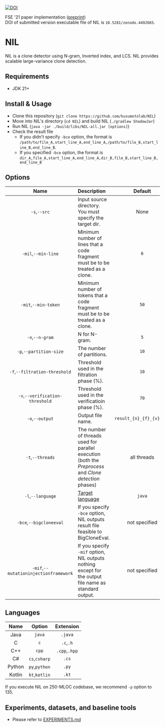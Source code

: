 [![DOI](https://zenodo.org/badge/DOI/10.5281/zenodo.4492665.svg)](https://doi.org/10.5281/zenodo.4492665)

FSE '21 paper implementation ([preprint](./camera-ready.pdf))<br>
DOI of submitted version executable file of NIL is `10.5281/zenodo.4492665`.

# NIL
NIL is a clone detector using N-gram, Inverted index, and LCS.
NIL provides scalable large-variance clone detection.

## Requirements
- JDK 21+

## Install & Usage
- Clone this repository (`git clone https://github.com/kusumotolab/NIL`)
- Move into NIL's directory (`cd NIL`) and build NIL (`./gradlew ShadowJar`)
- Run NIL (`java -jar ./build/libs/NIL-all.jar [options]`)
- Check the result file
  - If you didn't specify `-bce` option, the format is `/path/to/file_A,start_line_A,end_line_A,/path/to/file_B,start_line_B,end_line_B`.
  - If you specified `-bce` option, the format is `dir_A,file_A,start_line_A,end_line_A,dir_B,file_B,start_line_B,end_line_B`

## Options
|Name|Description|Default|
|:--:|:--|:--:|
|`-s`,`--src`|Input source directory. You must specify the target dir.|None|
|`-mil`,`--min-line`|Minimum number of lines that a code fragment must be to be treated as a clone.|`6`|
|`-mit`,`--min-token`|Minimum number of tokens that a code fragment must be to be treated as a clone.|`50`|
|`-n`,`--n-gram`|N for N-gram.|`5`|
|`-p`,`--partition-size`|The number of partitions.|`10`|
|`-f`,`--filtration-threshold`|Threshold used in the filtration phase (%).|`10`|
|`-v`,`--verification-threshold`|Threshold used in the verificatioin phase (%).|`70`|
|`-o`,`--output`|Output file name.|`result_{n}_{f}_{v}.csv`|
|`-t`,`--threads`|The number of threads used for parallel execution (both the *Preprocess* and *Clone detection* phases)|all threads|
|`-l`,`--language`|[Target language](#Languages)|`java`|
|`-bce`,`--bigcloneeval`|If you specify `-bce` option, NIL outputs result file feasible to BigCloneEval.|not specified|
|`-mif`,`--mutationinjectionframework`|If you specify `-mif` option, NIL outputs nothing except for the output file name as standard output.|not specified|

## Languages
|Name|Option|Extension|
|:--:|:--:|:--:|
|Java|`java`|`.java`|
|C|`c`|`.c`,`.h`|
|C++|`cpp`|`.cpp`,`.hpp`|
|C#|`cs`,`csharp`|`.cs`|
|Python|`py`,`python`|`.py`|
|Kotlin|`kt`,`kotlin`|`.kt`|

If you execute NIL on 250-MLOC codebase, we recommend `-p` option to 135.

## Experiments, datasets, and baseline tools
- Please refer to [EXPERIMENTS.md](./EXPERIMENTS.md)
